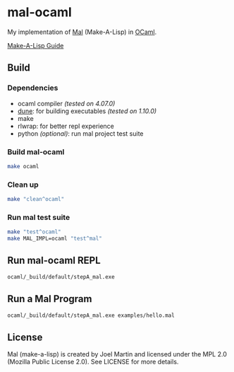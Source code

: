 # mal-ocaml

My implementation of [Mal](https://github.com/kanaka/mal) (Make-A-Lisp) in [OCaml](https://ocaml.org/).

[Make-A-Lisp Guide](https://github.com/kanaka/mal/blob/master/process/guide.md)

## Build

### Dependencies

- ocaml compiler *(tested on 4.07.0)*
- [dune](https://dune.build/): for building executables *(tested on 1.10.0)*
- make
- rlwrap: for better repl experience
- python *(optional)*: run mal project test suite

### Build mal-ocaml

```bash
make ocaml
```

### Clean up

```bash
make "clean^ocaml"
```

### Run mal test suite

```bash
make "test^ocaml"
make MAL_IMPL=ocaml "test^mal"
```

## Run mal-ocaml REPL

```bash
ocaml/_build/default/stepA_mal.exe
```

## Run a Mal Program

```bash
ocaml/_build/default/stepA_mal.exe examples/hello.mal
```

## License

Mal (make-a-lisp) is created by Joel Martin and licensed under the MPL 2.0 (Mozilla Public License 2.0). See LICENSE for more details.
